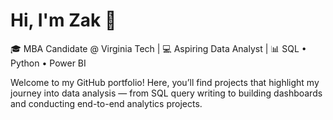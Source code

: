 # Hi, I'm Zak 👋  

🎓 MBA Candidate @ Virginia Tech | 💻 Aspiring Data Analyst | 📊 SQL • Python • Power BI  

Welcome to my GitHub portfolio! Here, you’ll find projects that highlight my journey into data analysis — from SQL query writing to building dashboards and conducting end-to-end analytics projects.  

